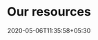 ---
title: "Our resources"
date: 2020-05-06T11:35:58+05:30
draft: false
resources_intro: "Tiger Soup is the brainchild of Bill Fritsch who has spent a long career founding and/or running high octane creative enterprises."
---